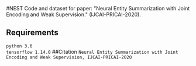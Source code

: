 #NEST
Code and dataset for paper: "Neural Entity Summarization with Joint Encoding and Weak Supervision." (IJCAI-PRICAI-2020).
## Requirements
`python 3.6`  
`tensorflow 1.14.0`
##Citation
`Neural Entity Summarization with Joint Encoding and Weak Supervision, IJCAI-PRICAI-2020`

